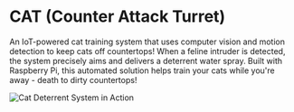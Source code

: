 # CAT (Counter Attack Turret)

An IoT-powered cat training system that uses computer vision and motion detection to keep cats off countertops! When a feline intruder is detected, the system precisely aims and delivers a deterrent water spray. Built with Raspberry Pi, this automated solution helps train your cats while you're away - death to dirty countertops!


![Cat Deterrent System in Action](https://media4.giphy.com/media/v1.Y2lkPTc5MGI3NjExczlscjJoZjhma2oxMWgwZG5mejNjZjZtem01MXRhMG00Z2V0bjJiNyZlcD12MV9pbnRlcm5hbF9naWZfYnlfaWQmY3Q9Zw/YmVNzDnboB0RQEpmLr/giphy.gif)
